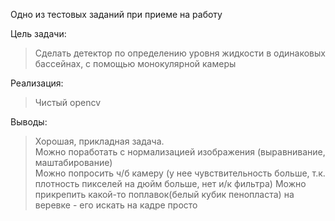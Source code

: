 Одно из тестовых заданий при приеме на работу  
  
Цель задачи:
> Cделать детектор по определению уровня жидкости в одинаковых бассейнах, с помощью монокулярной камеры

Реализация:
> Чистый opencv

Выводы:
> Хорошая, прикладная задача.  
> Можно поработать с нормализацией изображения (выравнивание, маштабирование)  
> Можно попросить ч/б камеру (у нее чувствительность больше, т.к. плотность пикселей на дюйм больше,  нет и/к фильтра)
> Можно прикрепить какой-то поплавок(белый кубик пенопласта) на веревке - его искать на кадре просто


